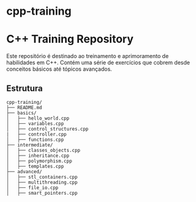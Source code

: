 # cpp-training
# C++ Training Repository

Este repositório é destinado ao treinamento e aprimoramento de habilidades em C++. Contém uma série de exercícios que cobrem desde conceitos básicos até tópicos avançados.

## Estrutura

```plaintext
cpp-training/
├── README.md
├── basics/
│   ├── hello_world.cpp
│   ├── variables.cpp
│   ├── control_structures.cpp
|   ├── controller.cpp
│   ├── functions.cpp
├── intermediate/
│   ├── classes_objects.cpp
│   ├── inheritance.cpp
│   ├── polymorphism.cpp
│   ├── templates.cpp
├── advanced/
│   ├── stl_containers.cpp
│   ├── multithreading.cpp
│   ├── file_io.cpp
│   ├── smart_pointers.cpp

